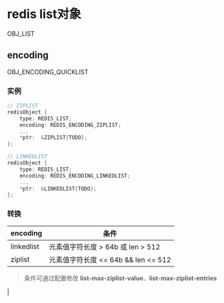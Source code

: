 # redis list对象

OBJ_LIST

## encoding

OBJ_ENCODING_QUICKLIST  
<!-- OBJ_ENCODING_ZIPLIST   -->
<!-- OBJ_ENCODING_LINKEDLIST   -->

### 实例

```c
// ZIPLIST
redisObject {
    type: REDIS_LIST;
    encoding: REDIS_ENCODING_ZIPLIST;
    ...
    *ptr:  &ZIPLIST{TODO};
};

// LINKEDLIST
redisObject {
    type: REDIS_LIST;
    encoding: REDIS_ENCODING_LINKEDLIST;
    ...
    *ptr:  &LINKEDLIST{TODO};
};
```

### 转换

| encoding   | 条件                                |
| ---------- | ----------------------------------- |
| linkedlist | 元素值字符长度 > 64b 或 len > 512   |
| ziplist    | 元素值字符长度 <= 64b && len <= 512 |

> 条件可通过配置修改 **list-max-ziplist-value**、**list-max-ziplist-entries**

<!-- ## 实现

| cmd     | ziplist                                                      | linkedlist                                                    |
| ------- | ------------------------------------------------------------ | ------------------------------------------------------------- |
| LPUSH   | 调用ziplistPush                                              | 调用listAddNodeHead                                           |
| RPUSH   | 调用ziplistPush                                              | 调用listAddNodeTail                                           |
| LPOP    | 调用ziplistIndex定位表头，调用ziplistDelete删除表头。        | 调用listFirst定位表头，调用listDelNode删除表头。              |
| RPOP    | 调用ziplistIndex定位表尾，调用ziplistDelete删除表尾。        | 调用listLast定位表尾，调用listDelNode删除表尾。               |
| LINDEX  | 调用ziplistIndex定位节点，返回节点所保存的元素。             | 调用listIndex定位节点，然后返回节点所保存的元素。             |
| LLEN    | 调用ziplistLen返回压缩列表的长度。                           | 调用listLength返回双端链表的长度。                            |
| LINSERT | 插入表头表尾时ziplistPush；插入其他ziplistInsert。           | 调用listInsertNode，将新节点插入到双端链表的指定位置。        |
| LREM    | 遍历节点，并调用ziplistDelete删除包含了给定元素的节点。      | 遍历双端链表节点，并调用listDelNode删除包含了给定元素的节点。 |
| LTRIM   | 调用ziplistDeleteRange，删除不在索引范围内的节点。           | 遍历双端链表节点，并调用listDelNode删除不在索引范围内的节点。 |
| LSET    | ziplistDelete删除指定节点，然后调用ziplistInsert插入新节点。 | listIndex定位节点，然后赋值更新节点的值。                     | --> |
